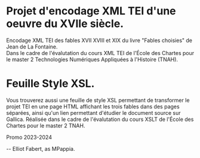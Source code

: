 # Projet d'encodage XML TEI d'une oeuvre du XVIIe siècle. 
Encodage XML TEI des fables XVII XVIII et XIX du livre "Fables choisies" de Jean de La Fontaine.<br>
Dans le cadre de l'évalutation du cours XML TEI de l'École des Chartes pour le master 2 Technologies Numériques Appliquées à l'Histoire (TNAH).

# Feuille Style XSL.
Vous trouverez aussi une feuille de style XSL permettant de transformer le projet TEI en une page HTML affichant les trois fables dans des pages séparées, ainsi qu'un lien permettant d'étudier le document source sur Gallica. Réalisée dans le cadre de l'évalutation du cours XSLT de l'École des Chartes pour le master 2 TNAH.

Promo 2023-2024

-- Elliot Fabert, as MPappia.
